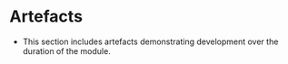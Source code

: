 # Artefacts

- This section includes artefacts demonstrating development over the duration of the module.




